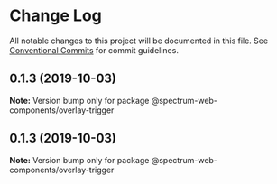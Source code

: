 # Change Log

All notable changes to this project will be documented in this file.
See [Conventional Commits](https://conventionalcommits.org) for commit guidelines.

## 0.1.3 (2019-10-03)

**Note:** Version bump only for package @spectrum-web-components/overlay-trigger

## 0.1.3 (2019-10-03)

**Note:** Version bump only for package @spectrum-web-components/overlay-trigger
